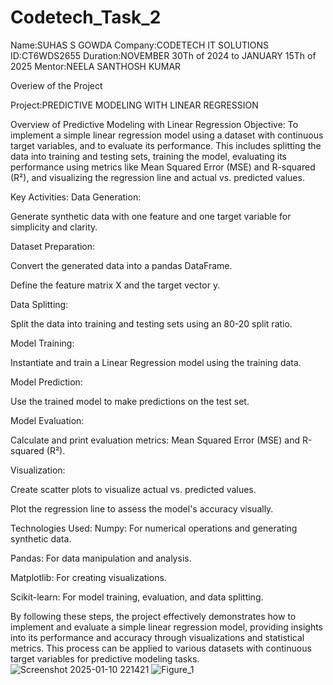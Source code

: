 # Codetech_Task_2

Name:SUHAS S GOWDA
Company:CODETECH IT SOLUTIONS
ID:CT6WDS2655
Duration:NOVEMBER 30Th of 2024 to JANUARY 15Th of 2025
Mentor:NEELA SANTHOSH KUMAR

Overiew of the Project

Project:PREDICTIVE MODELING WITH LINEAR REGRESSION

Overview of Predictive Modeling with Linear Regression
Objective:
To implement a simple linear regression model using a dataset with continuous target variables, and to evaluate its performance. This includes splitting the data into training and testing sets, training the model, evaluating its performance using metrics like Mean Squared Error (MSE) and R-squared (R²), and visualizing the regression line and actual vs. predicted values.

Key Activities:
Data Generation:

Generate synthetic data with one feature and one target variable for simplicity and clarity.

Dataset Preparation:

Convert the generated data into a pandas DataFrame.

Define the feature matrix X and the target vector y.

Data Splitting:

Split the data into training and testing sets using an 80-20 split ratio.

Model Training:

Instantiate and train a Linear Regression model using the training data.

Model Prediction:

Use the trained model to make predictions on the test set.

Model Evaluation:

Calculate and print evaluation metrics: Mean Squared Error (MSE) and R-squared (R²).

Visualization:

Create scatter plots to visualize actual vs. predicted values.

Plot the regression line to assess the model's accuracy visually.

Technologies Used:
Numpy: For numerical operations and generating synthetic data.

Pandas: For data manipulation and analysis.

Matplotlib: For creating visualizations.

Scikit-learn: For model training, evaluation, and data splitting.

By following these steps, the project effectively demonstrates how to implement and evaluate a simple linear regression model, providing insights into its performance and accuracy through visualizations and statistical metrics. This process can be applied to various datasets with continuous target variables for predictive modeling tasks.![Screenshot 2025-01-10 221421](https://github.com/user-attachments/assets/c5e6047e-f67c-4e19-8b31-9baf4beb5a7e)
![Figure_1](https://github.com/user-attachments/assets/003b5de2-6cb8-4602-890f-71ef0bde3d39)
